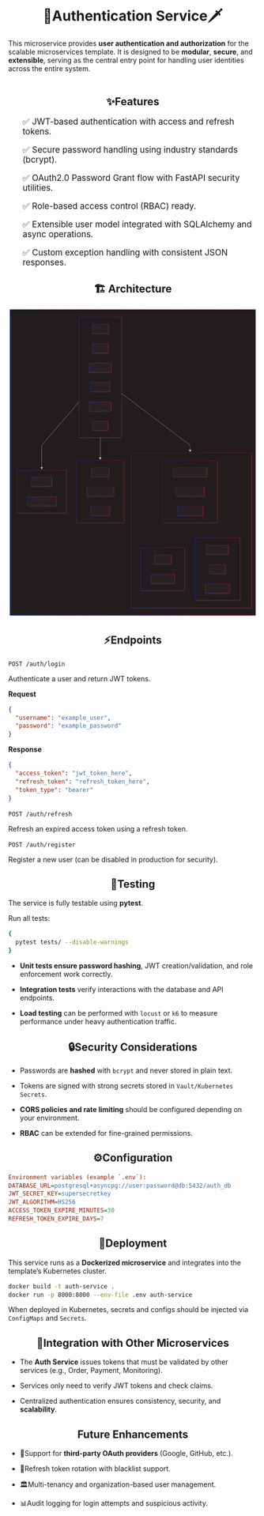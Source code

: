 <h1 align="center">
 <b>🔐Authentication Service🗡️</b>
</h1>

This microservice provides **user authentication and authorization** for the scalable microservices template.
It is designed to be **modular**, **secure**, and **extensible**, serving as the central entry point for handling user identities across the entire system.<br><br>

<h2 id="features" align="center">
✨Features
</h2>
<div style="font-size:17px;">
<ol>
✅ JWT-based authentication with access and refresh tokens.

✅ Secure password handling using industry standards (bcrypt).

✅ OAuth2.0 Password Grant flow with FastAPI security utilities.

✅ Role-based access control (RBAC) ready.

✅ Extensible user model integrated with SQLAlchemy and async operations.

✅ Custom exception handling with consistent JSON responses.
</ol>
</div>

<h2 id="architecture" align="center">
🏗️ Architecture
</h2>

<p align="center">
  <img src="\docs\diagrams\diagrams-svg-files\auth-service.svg" width="600"/>
</p>

<h2 id="endpoints" align="center">
⚡Endpoints
</h2>

`POST /auth/login`

Authenticate a user and return JWT tokens.

**Request**

```json
{
  "username": "example_user",
  "password": "example_password"
}
```
**Response**

```json
{
  "access_token": "jwt_token_here",
  "refresh_token": "refresh_token_here",
  "token_type": "bearer"
}
```

`POST /auth/refresh`

Refresh an expired access token using a refresh token.

`POST /auth/register`

Register a new user (can be disabled in production for security).

<h2 id="testing" align="center">
🧪Testing
</h2>

The service is fully testable using **pytest**.

Run all tests:

```bash
{
  pytest tests/ --disable-warnings
}
```

* **Unit tests ensure password hashing**, JWT creation/validation, and role enforcement work correctly.

* **Integration tests** verify interactions with the database and API endpoints.

* **Load testing** can be performed with `locust` or `k6` to measure performance under heavy authentication traffic.

<h2 id="security-considerations" align="center">
🔒Security Considerations
</h2>

* Passwords are **hashed** with `bcrypt` and never stored in plain text.

* Tokens are signed with strong secrets stored in `Vault/Kubernetes Secrets`.

* **CORS policies and rate limiting** should be configured depending on your environment.

* **RBAC** can be extended for fine-grained permissions.

<h2 id="configuration" align="center">
⚙️Configuration
</h2>

```ini
Environment variables (example `.env`):
DATABASE_URL=postgresql+asyncpg://user:password@db:5432/auth_db
JWT_SECRET_KEY=supersecretkey
JWT_ALGORITHM=HS256
ACCESS_TOKEN_EXPIRE_MINUTES=30
REFRESH_TOKEN_EXPIRE_DAYS=7
```

<h2 id="deployment" align="center">
🚀Deployment
</h2>

This service runs as a **Dockerized microservice** and integrates into the template’s Kubernetes cluster.

```bash
docker build -t auth-service .
docker run -p 8000:8000 --env-file .env auth-service
```
When deployed in Kubernetes, secrets and configs should be injected via `ConfigMaps` and `Secrets`.

<h2 id="integrationwith-other-microservices" align="center">
📡Integration with Other Microservices
</h2>

* The **Auth Service** issues tokens that must be validated by other services (e.g., Order, Payment, Monitoring).

* Services only need to verify JWT tokens and check claims.

* Centralized authentication ensures consistency, security, and **scalability**.

<h2 id="future enhancements" align="center">
Future Enhancements</h2>

* 🔑Support for **third-party OAuth providers** (Google, GitHub, etc.).


* 📜Refresh token rotation with blacklist support.


* 🏛️Multi-tenancy and organization-based user management.


* 📊Audit logging for login attempts and suspicious activity.